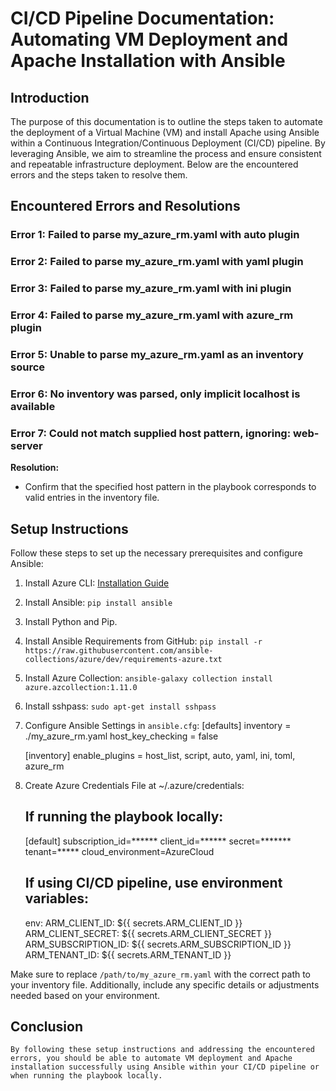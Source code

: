 # CI/CD Pipeline Documentation: Automating VM Deployment and Apache Installation with Ansible

## Introduction

The purpose of this documentation is to outline the steps taken to automate the deployment of a Virtual Machine (VM) and install Apache using Ansible within a Continuous Integration/Continuous Deployment (CI/CD) pipeline. By leveraging Ansible, we aim to streamline the process and ensure consistent and repeatable infrastructure deployment. Below are the encountered errors and the steps taken to resolve them.

## Encountered Errors and Resolutions

### Error 1: Failed to parse my_azure_rm.yaml with auto plugin
### Error 2: Failed to parse my_azure_rm.yaml with yaml plugin
### Error 3: Failed to parse my_azure_rm.yaml with ini plugin
### Error 4: Failed to parse my_azure_rm.yaml with azure_rm plugin
### Error 5: Unable to parse my_azure_rm.yaml as an inventory source
### Error 6: No inventory was parsed, only implicit localhost is available
### Error 7: Could not match supplied host pattern, ignoring: web-server



**Resolution:**
- Confirm that the specified host pattern in the playbook corresponds to valid entries in the inventory file.

## Setup Instructions

Follow these steps to set up the necessary prerequisites and configure Ansible:

1. Install Azure CLI: [Installation Guide](https://docs.microsoft.com/en-us/cli/azure/install-azure-cli)
2. Install Ansible: `pip install ansible`
3. Install Python and Pip.
4. Install Ansible Requirements from GitHub: `pip install -r https://raw.githubusercontent.com/ansible-collections/azure/dev/requirements-azure.txt`
5. Install Azure Collection: `ansible-galaxy collection install azure.azcollection:1.11.0`
6. Install sshpass: `sudo apt-get install sshpass`
7. Configure Ansible Settings in `ansible.cfg`:
   [defaults]
   inventory = ./my_azure_rm.yaml
   host_key_checking = false

   [inventory]
   enable_plugins = host_list, script, auto, yaml, ini, toml, azure_rm

8. Create Azure Credentials File at ~/.azure/credentials:
    ## If running the playbook locally:

    [default]
    subscription_id=******
    client_id=******
    secret=*******
    tenant=*****
    cloud_environment=AzureCloud

    ## If using CI/CD pipeline, use environment variables:
    env:
    ARM_CLIENT_ID: ${{ secrets.ARM_CLIENT_ID }}
    ARM_CLIENT_SECRET: ${{ secrets.ARM_CLIENT_SECRET }}
    ARM_SUBSCRIPTION_ID: ${{ secrets.ARM_SUBSCRIPTION_ID }}
    ARM_TENANT_ID: ${{ secrets.ARM_TENANT_ID }}

    
Make sure to replace `/path/to/my_azure_rm.yaml` with the correct path to your inventory file. Additionally, include any specific details or adjustments needed based on your environment.


## Conclusion
    By following these setup instructions and addressing the encountered errors, you should be able to automate VM deployment and Apache installation successfully using Ansible within your CI/CD pipeline or when running the playbook locally.
